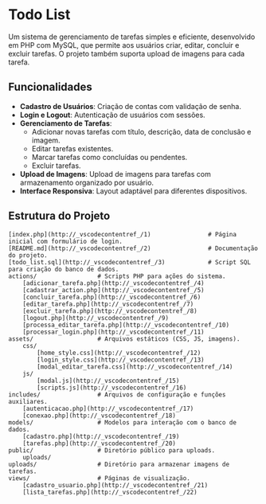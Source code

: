 # Todo List

Um sistema de gerenciamento de tarefas simples e eficiente, desenvolvido em PHP com MySQL, que permite aos usuários criar, editar, concluir e excluir tarefas. O projeto também suporta upload de imagens para cada tarefa.

## Funcionalidades

-   **Cadastro de Usuários**: Criação de contas com validação de senha.
-   **Login e Logout**: Autenticação de usuários com sessões.
-   **Gerenciamento de Tarefas**:
    -   Adicionar novas tarefas com título, descrição, data de conclusão e imagem.
    -   Editar tarefas existentes.
    -   Marcar tarefas como concluídas ou pendentes.
    -   Excluir tarefas.
-   **Upload de Imagens**: Upload de imagens para tarefas com armazenamento organizado por usuário.
-   **Interface Responsiva**: Layout adaptável para diferentes dispositivos.

## Estrutura do Projeto

```plaintext
[index.php](http://_vscodecontentref_/1)                # Página inicial com formulário de login.
[README.md](http://_vscodecontentref_/2)                # Documentação do projeto.
[todo_list.sql](http://_vscodecontentref_/3)            # Script SQL para criação do banco de dados.
actions/                 # Scripts PHP para ações do sistema.
    [adicionar_tarefa.php](http://_vscodecontentref_/4)
    [cadastrar_action.php](http://_vscodecontentref_/5)
    [concluir_tarefa.php](http://_vscodecontentref_/6)
    [editar_tarefa.php](http://_vscodecontentref_/7)
    [excluir_tarefa.php](http://_vscodecontentref_/8)
    [logout.php](http://_vscodecontentref_/9)
    [processa_editar_tarefa.php](http://_vscodecontentref_/10)
    [processar_login.php](http://_vscodecontentref_/11)
assets/                  # Arquivos estáticos (CSS, JS, imagens).
    css/
        [home_style.css](http://_vscodecontentref_/12)
        [login_style.css](http://_vscodecontentref_/13)
        [modal_editar_tarefa.css](http://_vscodecontentref_/14)
    js/
        [modal.js](http://_vscodecontentref_/15)
        [scripts.js](http://_vscodecontentref_/16)
includes/                # Arquivos de configuração e funções auxiliares.
    [autenticacao.php](http://_vscodecontentref_/17)
    [conexao.php](http://_vscodecontentref_/18)
models/                  # Modelos para interação com o banco de dados.
    [cadastro.php](http://_vscodecontentref_/19)
    [tarefas.php](http://_vscodecontentref_/20)
public/                  # Diretório público para uploads.
    uploads/
uploads/                 # Diretório para armazenar imagens de tarefas.
views/                   # Páginas de visualização.
    [cadastro_usuario.php](http://_vscodecontentref_/21)
    [lista_tarefas.php](http://_vscodecontentref_/22)
```
